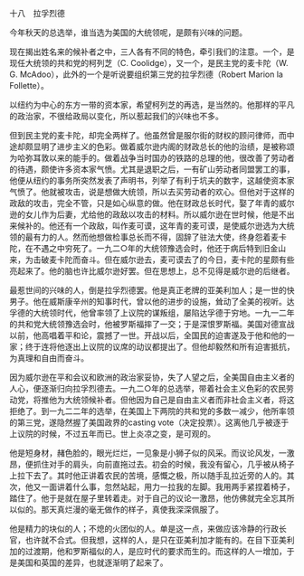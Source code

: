 十八　拉孚烈德

  

今年秋天的总选举，谁当选为美国的大统领呢，是颇有兴味的问题。

现在揭出姓名来的候补者之中，三人各有不同的特色，牵引我们的注意。一个，是现任大统领的共和党的柯列芝（C. Coolidge），又一个，是民主党的麦卡陀（W. G. McAdoo），此外的一个是听说要组织第三党的拉孚烈德（Robert Marion la Follette）。

以纽约为中心的东方一带的资本家，希望柯列芝的再选，是当然的。他那样的平凡的政治家，不很给政局以变化，所以惹起我们的兴味也不多。

但到民主党的麦卡陀，却完全两样了。他虽然曾是服尔街的财权的顾问律师，而中途却颇显明了进步主义的色彩。做着威尔逊内阁的财政总长的他的治绩，是被称颂为哈弥耳敦以来的能手的。做着战争当时国办的铁路的总理的他，很改善了劳动者的待遇，颇使许多资本家气愤。尤其是退职之后，一有矿山劳动者同盟罢工的事，他便从纽约的事务所突然发表了声明书，列举了有利于坑夫的数字，这越使资本家气愤了。他就被攻击，说是想做大统领，所以去买劳动者的欢心。但他对于这样的政敌的攻击，完全不管，只是如心纵意的做。他在财政总长时代，娶了年青的威尔逊的女儿作为后妻，尤给他的政敌以攻击的材料。所以威尔逊在世时候，他是不出来候补的。他还有一个政敌，叫作麦可谟，这年青的麦可谟，是使威尔逊选为大统领的最有力的人。然而他想做检事总长而不得，固辞了驻法大使，终身怨着麦卡陀，在不遇之中穷死了。一九二○年的大统领豫选会时，他还于病后特到旧金山来，为击破麦卡陀而奋斗。但在威尔逊去，麦可谟去了的今日，麦卡陀的星颇有些亮起来了。他的脑也许比威尔逊好罢。但在思想上，总不见得是威尔逊的后继者。

最惹世间的兴味的人，倒是拉孚烈德罢。他是真正老牌的亚美利加人；是一世的快男子。他在威斯康辛州的知事时代，曾以他的进步的设施，耸动了全美的视听。达孚德的大统领时代，他曾率领了上议院的谋叛组，屡陷达孚德于穷地。一九一二年的共和党大统领豫选会时，他被罗斯福摔了一交；于是深恨罗斯福。美国对德宣战以前，他高唱着平和论，震撼了一世。开战以后，全国民的迫害遂及于他和他的一家；终于连将他逐出上议院的议席的动议都提出了。但他却毅然和所有迫害抵抗，为真理和自由而奋斗。

因为威尔逊在平和会议和欧洲的政治家妥协，失了人望之后，全美国自由主义者的人心，便逐渐归向拉孚烈德去。一九二○年的总选举，带着社会主义色彩的农民劳动党，将推他为大统领候补者。但他因为自己是自由主义者而非社会主义者，将这拒绝了。到一九二二年的选举，在美国上下两院的共和党的多数一减少，他所率领的第三党，遂隐然握了美国政界的casting vote（决定投票）。这离他几乎被逐于上议院的时候，不过五年而已。世上炎凉之变，是可观的。

他是短身材，赭色脸的，眼光烂烂，一见象是小狮子似的风采。而议论风发，一激昂，便抓住对手的肩头，向前直拖过去。初会的时候，我没有留心，几乎被从椅子上拉下去了。其时他正讲着农民的苦境，感慨之极，所以随手乱拉近旁的人的。其次，他又一面讲着什么事，忽然站起，用力一拉我的左脚。我用两手紧捏着椅子，踏住了。他于是就在屋子里转着走。对于自己的议论一激昂，他仿佛就完全忘其所以似的。那天真烂漫的毫无做作的样子，真使我深深佩服了。

他是精力的块似的人；不熄的火团似的人。单是这一点，来做应该冷静的行政长官，也许就不合式。但我想，这样的人，是只在亚美利加才能有的。在目下亚美利加的过渡期，他和罗斯福似的人，是应时代的要求而生的。而这样的人一增加，于是美国和英国的差异，也就逐渐明了起来了。